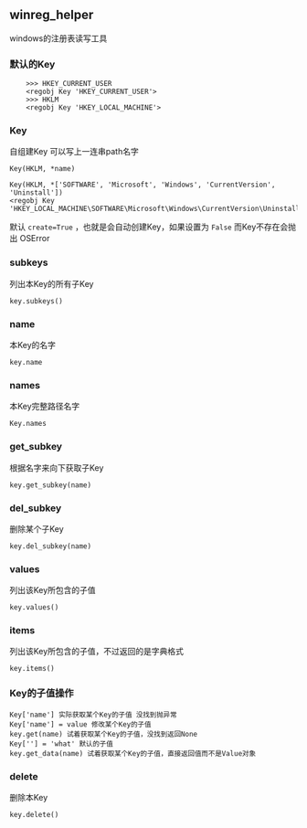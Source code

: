 ## winreg_helper
windows的注册表读写工具

### 默认的Key
```
    >>> HKEY_CURRENT_USER
    <regobj Key 'HKEY_CURRENT_USER'>
    >>> HKLM
    <regobj Key 'HKEY_LOCAL_MACHINE'>
```
### Key
自组建Key 可以写上一连串path名字
```
Key(HKLM, *name)

Key(HKLM, *['SOFTWARE', 'Microsoft', 'Windows', 'CurrentVersion', 'Uninstall'])
<regobj Key 'HKEY_LOCAL_MACHINE\SOFTWARE\Microsoft\Windows\CurrentVersion\Uninstall'>
```
默认 `create=True` ，也就是会自动创建Key，如果设置为 `False` 而Key不存在会抛出 OSError

### subkeys
列出本Key的所有子Key

```text
key.subkeys()
```

### name
本Key的名字
```text
key.name
```
### names
本Key完整路径名字
```text
Key.names
```

### get_subkey
根据名字来向下获取子Key 
```text
key.get_subkey(name)
```

### del_subkey
删除某个子Key
```text
key.del_subkey(name)
```

### values
列出该Key所包含的子值
```text
key.values()
```

### items
列出该Key所包含的子值，不过返回的是字典格式
```text
key.items()
```
### Key的子值操作
```text
Key['name'] 实际获取某个Key的子值 没找到抛异常
Key['name'] = value 修改某个Key的子值
key.get(name) 试着获取某个Key的子值，没找到返回None
Key[''] = 'what' 默认的子值
key.get_data(name) 试着获取某个Key的子值，直接返回值而不是Value对象
```

### delete
删除本Key
```
key.delete() 
```





